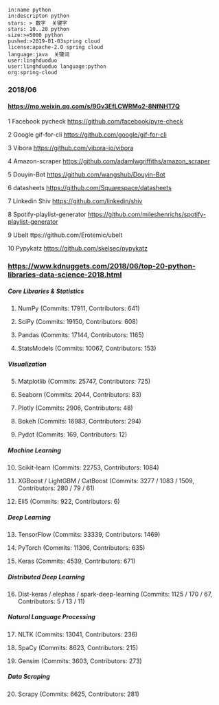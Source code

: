 ```
in:name python
in:descripton python
stars: > 数字  关键字
stars: 10..20 python
size:>=5000 python
pushed:>2019-01-03spring cloud
license:apache-2.0 spring cloud
language:java  关键词
user:linghduoduo
user:linghduoduo language:python
org:spring-cloud
```

### 2018/06
#### https://mp.weixin.qq.com/s/9Gv3EfLCWRMo2-8NfNHT7Q

1 Facebook pycheck 
https://github.com/facebook/pyre-check

2 Google gif-for-cli
https://github.com/google/gif-for-cli

3 Vibora
https://github.com/vibora-io/vibora

4 Amazon-scraper
https://github.com/adamlwgriffiths/amazon_scraper

5 Douyin-Bot
https://github.com/wangshub/Douyin-Bot

6 datasheets
https://github.com/Squarespace/datasheets

7 Linkedin Shiv
https://github.com/linkedin/shiv

8 Spotify-playlist-generator
https://github.com/mileshenrichs/spotify-playlist-generator

9 Ubelt
ttps://github.com/Erotemic/ubelt

10 Pypykatz
https://github.com/skelsec/pypykatz

### https://www.kdnuggets.com/2018/06/top-20-python-libraries-data-science-2018.html

##### Core Libraries & Statistics
1. NumPy (Commits: 17911, Contributors: 641)

2. SciPy (Commits: 19150, Contributors: 608)

3. Pandas (Commits: 17144, Contributors: 1165)

4. StatsModels (Commits: 10067, Contributors: 153)

##### Visualization
5. Matplotlib (Commits: 25747, Contributors: 725)

6. Seaborn (Commits: 2044, Contributors: 83)

7. Plotly (Commits: 2906, Contributors: 48)

8. Bokeh (Commits: 16983, Contributors: 294)

9. Pydot (Commits: 169, Contributors: 12)

##### Machine Learning
10. Scikit-learn (Commits: 22753, Contributors: 1084)

11. XGBoost / LightGBM / CatBoost (Commits: 3277 / 1083 / 1509, Contributors: 280 / 79 / 61)

12. Eli5 (Commits: 922, Contributors: 6)

##### Deep Learning
13. TensorFlow (Commits: 33339, Contributors: 1469)

14. PyTorch (Commits: 11306, Contributors: 635)

15. Keras (Commits: 4539, Contributors: 671)

##### Distributed Deep Learning
16. Dist-keras / elephas / spark-deep-learning (Commits: 1125 / 170 / 67, Contributors: 5 / 13 / 11)

##### Natural Language Processing
17. NLTK (Commits: 13041, Contributors: 236)

18. SpaCy (Commits: 8623, Contributors: 215)

19. Gensim (Commits: 3603, Contributors: 273)

##### Data Scraping
20. Scrapy (Commits: 6625, Contributors: 281)









